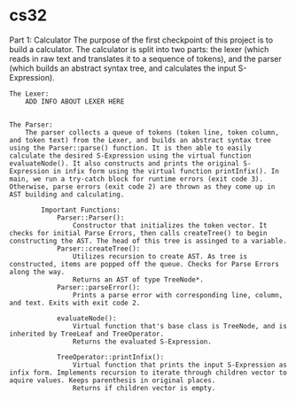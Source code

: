 # cs32

Part 1: Calculator
    The purpose of the first checkpoint of this project is to build a calculator. The calculator is split into two parts: the lexer (which reads in raw text and translates it to a sequence of tokens), and the parser (which builds an abstract syntax tree, and calculates the input S-Expression).


    The Lexer:
        ADD INFO ABOUT LEXER HERE


    The Parser:
        The parser collects a queue of tokens (token line, token column, and token text) from the Lexer, and builds an abstract syntax tree using the Parser::parse() function. It is then able to easily calculate the desired S-Expression using the virtual function evaluateNode(). It also constructs and prints the original S-Expression in infix form using the virtual function printInfix(). In main, we run a try-catch block for runtime errors (exit code 3). Otherwise, parse errors (exit code 2) are thrown as they come up in AST building and calculating.
            
            Important Functions:
                Parser::Parser(): 
                    Constructor that initializes the token vector. It checks for initial Parse Errors, then calls createTree() to begin constructing the AST. The head of this tree is assinged to a variable.
                Parser::createTree():
                    Utilizes recursion to create AST. As tree is constructed, items are popped off the queue. Checks for Parse Errors along the way.
                    Returns an AST of type TreeNode*.
                Parser::parseError():
                    Prints a parse error with corresponding line, column, and text. Exits with exit code 2. 
                
                evaluateNode():
                    Virtual function that's base class is TreeNode, and is inherited by TreeLeaf and TreeOperator. 
                    Returns the evaluated S-Expression.
                
                TreeOperator::printInfix():
                    Virtual function that prints the input S-Expression as infix form. Implements recursion to iterate through children vector to aquire values. Keeps parenthesis in original places.
                    Returns if children vector is empty.
